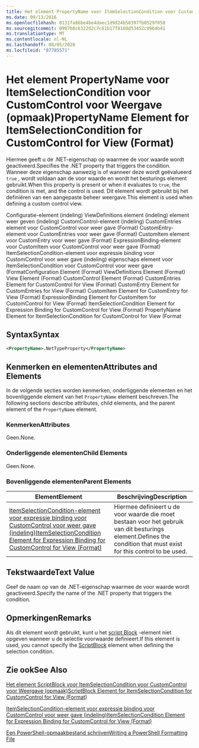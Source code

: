 ```yaml
---
title: Het element PropertyName voor ItemSelectionCondition voor CustomControl voor weer gave (indeling) | Microsoft Docs
ms.date: 09/13/2016
ms.openlocfilehash: 0131fa86be4be4daec1d9d24b50397fb8529f050
ms.sourcegitcommit: 0907b8c6322d2c7c61b17f8168d53452c8964b41
ms.translationtype: MT
ms.contentlocale: nl-NL
ms.lasthandoff: 08/05/2020
ms.locfileid: "87785571"
---
```

# <a name="propertyname-element-for-itemselectioncondition-for-customcontrol-for-view-format"></a><span data-ttu-id="b8d80-102">Het element PropertyName voor ItemSelectionCondition voor CustomControl voor Weergave (opmaak)</span><span class="sxs-lookup"><span data-stu-id="b8d80-102">PropertyName Element for ItemSelectionCondition for CustomControl for View (Format)</span></span>

<span data-ttu-id="b8d80-103">Hiermee geeft u de .NET-eigenschap op waarmee de voor waarde wordt geactiveerd.</span><span class="sxs-lookup"><span data-stu-id="b8d80-103">Specifies the .NET property that triggers the condition.</span></span> <span data-ttu-id="b8d80-104">Wanneer deze eigenschap aanwezig is of wanneer deze wordt geëvalueerd `true` , wordt voldaan aan de voor waarde en wordt het besturings element gebruikt.</span><span class="sxs-lookup"><span data-stu-id="b8d80-104">When this property is present or when it evaluates to `true`, the condition is met, and the control is used.</span></span> <span data-ttu-id="b8d80-105">Dit element wordt gebruikt bij het definiëren van een aangepaste beheer weergave.</span><span class="sxs-lookup"><span data-stu-id="b8d80-105">This element is used when defining a custom control view.</span></span>

<span data-ttu-id="b8d80-106">Configuratie-element (indeling) ViewDefinitions element (indeling) element weer geven (indeling) CustomControl-element (indeling) CustomEntries element voor CustomControl voor weer gave (Format) CustomEntry-element voor CustomEntries voor weer gave (Format) CustomItem element voor CustomEntry voor weer gave (Format) ExpressionBinding-element voor CustomItem voor CustomControl voor weer gave (Format) ItemSelectionCondition-element voor expressie binding voor CustomControl voor weer gave (indeling) eigenschaps element voor ItemSelectionCondition voor CustomControl voor weer gave (Format</span><span class="sxs-lookup"><span data-stu-id="b8d80-106">Configuration Element (Format) ViewDefinitions Element (Format) View Element (Format) CustomControl Element (Format) CustomEntries Element for CustomControl for View (Format) CustomEntry Element for CustomEntries for View (Format) CustomItem Element for CustomEntry for View (Format) ExpressionBinding Element for CustomItem for CustomControl for View (Format) ItemSelectionCondition Element for Expression Binding for CustomControl for View (Format) PropertyName Element for ItemSelectionCondition for CustomControl for View (Format</span></span>

## <a name="syntax"></a><span data-ttu-id="b8d80-107">Syntax</span><span class="sxs-lookup"><span data-stu-id="b8d80-107">Syntax</span></span>

```xml
<PropertyName>.NetTypeProperty</PropertyName>
```

## <a name="attributes-and-elements"></a><span data-ttu-id="b8d80-108">Kenmerken en elementen</span><span class="sxs-lookup"><span data-stu-id="b8d80-108">Attributes and Elements</span></span>

<span data-ttu-id="b8d80-109">In de volgende secties worden kenmerken, onderliggende elementen en het bovenliggende element van het `PropertyName` element beschreven.</span><span class="sxs-lookup"><span data-stu-id="b8d80-109">The following sections describe attributes, child elements, and the parent element of the `PropertyName` element.</span></span>

### <a name="attributes"></a><span data-ttu-id="b8d80-110">Kenmerken</span><span class="sxs-lookup"><span data-stu-id="b8d80-110">Attributes</span></span>

<span data-ttu-id="b8d80-111">Geen.</span><span class="sxs-lookup"><span data-stu-id="b8d80-111">None.</span></span>

### <a name="child-elements"></a><span data-ttu-id="b8d80-112">Onderliggende elementen</span><span class="sxs-lookup"><span data-stu-id="b8d80-112">Child Elements</span></span>

<span data-ttu-id="b8d80-113">Geen.</span><span class="sxs-lookup"><span data-stu-id="b8d80-113">None.</span></span>

### <a name="parent-elements"></a><span data-ttu-id="b8d80-114">Bovenliggende elementen</span><span class="sxs-lookup"><span data-stu-id="b8d80-114">Parent Elements</span></span>

|<span data-ttu-id="b8d80-115">Element</span><span class="sxs-lookup"><span data-stu-id="b8d80-115">Element</span></span>|<span data-ttu-id="b8d80-116">Beschrijving</span><span class="sxs-lookup"><span data-stu-id="b8d80-116">Description</span></span>|
|-------------|-----------------|
|[<span data-ttu-id="b8d80-117">ItemSelectionCondition-element voor expressie binding voor CustomControl voor weer gave (indeling)</span><span class="sxs-lookup"><span data-stu-id="b8d80-117">ItemSelectionCondition Element for Expression Binding for CustomControl for View (Format)</span></span>](./itemselectioncondition-element-for-expressionbinding-for-customcontrol-format.md)|<span data-ttu-id="b8d80-118">Hiermee definieert u de voor waarde die moet bestaan voor het gebruik van dit besturings element.</span><span class="sxs-lookup"><span data-stu-id="b8d80-118">Defines the condition that must exist for this control to be used.</span></span>|

## <a name="text-value"></a><span data-ttu-id="b8d80-119">Tekstwaarde</span><span class="sxs-lookup"><span data-stu-id="b8d80-119">Text Value</span></span>

<span data-ttu-id="b8d80-120">Geef de naam op van de .NET-eigenschap waarmee de voor waarde wordt geactiveerd.</span><span class="sxs-lookup"><span data-stu-id="b8d80-120">Specify the name of the .NET property that triggers the condition.</span></span>

## <a name="remarks"></a><span data-ttu-id="b8d80-121">Opmerkingen</span><span class="sxs-lookup"><span data-stu-id="b8d80-121">Remarks</span></span>

<span data-ttu-id="b8d80-122">Als dit element wordt gebruikt, kunt u het [script Block](./scriptblock-element-for-itemselectioncondition-for-customcontrol-for-view-format.md) -element niet opgeven wanneer u de selectie voorwaarde definieert.</span><span class="sxs-lookup"><span data-stu-id="b8d80-122">If this element is used, you cannot specify the [ScriptBlock](./scriptblock-element-for-itemselectioncondition-for-customcontrol-for-view-format.md) element when defining the selection condition.</span></span>

## <a name="see-also"></a><span data-ttu-id="b8d80-123">Zie ook</span><span class="sxs-lookup"><span data-stu-id="b8d80-123">See Also</span></span>

[<span data-ttu-id="b8d80-124">Het element ScriptBlock voor ItemSelectionCondition voor CustomControl voor Weergave (opmaak)</span><span class="sxs-lookup"><span data-stu-id="b8d80-124">ScriptBlock Element for ItemSelectionCondition for CustomControl for View (Format)</span></span>](./scriptblock-element-for-itemselectioncondition-for-customcontrol-for-view-format.md)

[<span data-ttu-id="b8d80-125">ItemSelectionCondition-element voor expressie binding voor CustomControl voor weer gave (indeling)</span><span class="sxs-lookup"><span data-stu-id="b8d80-125">ItemSelectionCondition Element for Expression Binding for CustomControl for View (Format)</span></span>](./itemselectioncondition-element-for-expressionbinding-for-customcontrol-format.md)

[<span data-ttu-id="b8d80-126">Een PowerShell-opmaakbestand schrijven</span><span class="sxs-lookup"><span data-stu-id="b8d80-126">Writing a PowerShell Formatting File</span></span>](./writing-a-powershell-formatting-file.md)
